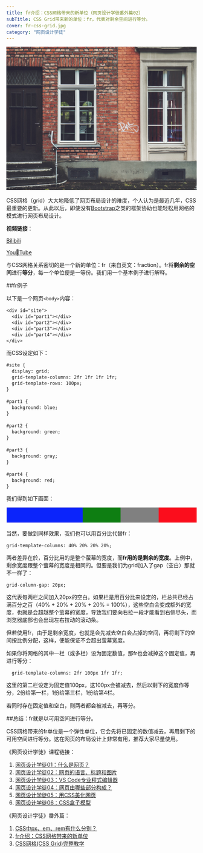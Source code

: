 ```yaml
---
title: fr介绍：CSS网格带来的新单位（网页设计学徒番外篇02）
subTitle: CSS Grid带来新的单位：fr，代表对剩余空间进行等分。
cover: fr-css-grid.jpg
category: "网页设计学徒"
---
```


![fr CSS Grid](fr-css-grid.jpg)

CSS网格（grid）大大地降低了网页布局设计的难度，个人认为是最近几年，CSS最重要的更新。从此以后，即使没有[Bootstrap](https://getbootstrap.com/)之类的框架协助也能轻松用网格的模式进行网页布局设计。

**视频链接**：

[Bilibili](https://www.bilibili.com/video/av24356617/)

[YouTube](https://youtu.be/2kF52soxce0)

与CSS网格关系密切的是一个新的单位：fr（来自英文：fraction）。fr将**剩余的空间**进行**等分**，每一个单位便是一等份。我们用一个基本例子进行解释。

##fr例子

以下是一个网页`<body>`内容：

```
<div id="site">
  <div id="part1"></div>
  <div id="part2"></div>
  <div id="part3"></div>
  <div id="part4"></div>
</div>
```

而CSS设定如下：

```
#site {
  display: grid;
  grid-template-columns: 2fr 1fr 1fr 1fr;
  grid-template-rows: 100px;
}

#part1 {
  background: blue;
}

#part2 {
  background: green;
}

#part3 {
  background: gray;
}

#part4 {
  background: red;
}
```
我们得到如下画面：

![fr例子](fr-example.jpg)

当然，要做到同样效果，我们也可以用百分比代替fr：

```
grid-template-columns: 40% 20% 20% 20%;
```

两者差异在於，百分比用的是整个萤幕的宽度，而**fr用的是剩余的宽度**。上例中，剩余宽度跟整个萤幕的宽度是相同的。但要是我们为grid加入了gap（空白）那就不一样了：

```
grid-column-gap: 20px;
```

这代表每两栏之间加入20px的空白。如果栏是用百分比来设定的，栏总共已经占满百分之百（40% + 20% + 20% + 20% = 100%），这些空白会变成额外的宽度，也就是会超越整个萤幕的宽度，导致我们要向右拉一段才能看到右侧尽头，而浏览器底部也会出现左右拉动的滚动条。

但若使用fr，由于是剩余宽度，也就是会先减去空白会占掉的空间，再将剩下的空间按比例分配，这样，便能保证不会超出萤幕宽度。

如果你将网格的其中一栏（或多栏）设为固定数值，那fr也会减掉这个固定值，再进行等分：

```
  grid-template-columns: 2fr 100px 1fr 1fr;
```

这里的第二栏设定为固定值100px，这100px会被减去，然后以剩下的宽度作等分，2份给第一栏，1份给第三栏，1份给第4栏。

若同时存在固定值和空白，则两者都会被减去，再等分。

##总结：fr就是以可用空间进行等分。

CSS网格带来的fr单位是一个弹性单位，它会先将已固定的数值减去，再用剩下的可用空间进行等分。这在网页的布局设计上非常有用，推荐大家尽量使用。

《网页设计学徒》课程链接：
1. [网页设计学徒01：什么是网页？](/web-design)
2. [网页设计学徒02：网页的语言、标题和图片](/html-tags)
3. [网页设计学徒03：VS Code专业程式编辑器](/vs-code)
4. [网页设计学徒04：网页由哪些部分构成？](/html-sementic)
5. [网页设计学徒05：用CSS美化网页](/css)
6. [网页设计学徒06：CSS盒子模型](/css-box-model)

《网页设计学徒》番外篇：
1. [CSS中px、em、rem有什么分别？](/px-em-rem)
2. [fr介绍：CSS网格带来的新单位](/fr-css-grid)
3. [CSS网格(CSS Grid)完整教学](/css-grid-grid)